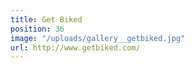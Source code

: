 ```yaml
---
title: Get Biked
position: 36
image: "/uploads/gallery__getbiked.jpg"
url: http://www.getbiked.com/
---
```


